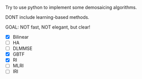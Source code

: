 Try to use python to implement some demosaicing algorithms.

DONT include learning-based methods.

GOAL: NOT fast, NOT elegant, but clear!

- [x] Bilinear
- [ ] HA
- [ ] DLMMSE
- [x] GBTF
- [x] RI
- [ ] MLRI
- [ ] IRI
